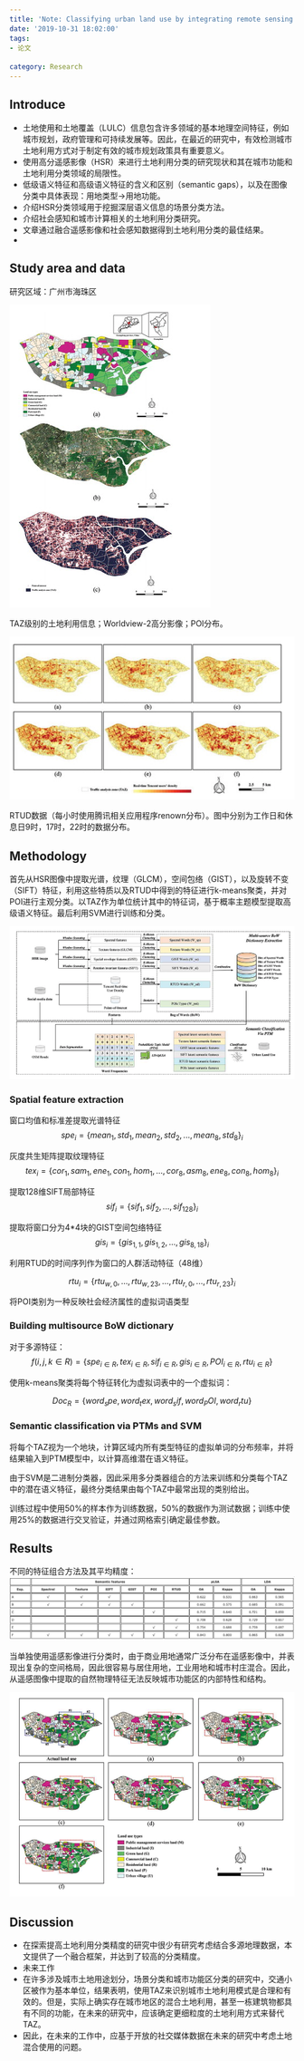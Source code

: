 ```yaml
---
title: 'Note: Classifying urban land use by integrating remote sensing and social media data'
date: '2019-10-31 18:02:00'
tags: 
- 论文

category: Research
---
```


## Introduce
- 土地使用和土地覆盖（LULC）信息包含许多领域的基本地理空间特征，例如城市规划，政府管理和可持续发展等。因此，在最近的研究中，有效检测城市土地利用方式对于制定有效的城市规划政策具有重要意义。
- 使用高分遥感影像（HSR）来进行土地利用分类的研究现状和其在城市功能和土地利用分类领域的局限性。
- 低级语义特征和高级语义特征的含义和区别（semantic gaps），以及在图像分类中具体表现：用地类型->用地功能。
- 介绍HSR分类领域用于挖掘深层语义信息的场景分类方法。
- 介绍社会感知和城市计算相关的土地利用分类研究。
- 文章通过融合遥感影像和社会感知数据得到土地利用分类的最佳结果。
- 
## Study area and data
研究区域：广州市海珠区

![](../public\阅读笔记11\01.png)

TAZ级别的土地利用信息；Worldview-2高分影像；POI分布。

![](../public\阅读笔记11\02.png)
	
RTUD数据（每小时使用腾讯相关应用程序renown分布）。图中分别为工作日和休息日9时，17时，22时的数据分布。
## Methodology
首先从HSR图像中提取光谱，纹理（GLCM），空间包络（GIST），以及旋转不变（SIFT）特征，利用这些特质以及RTUD中得到的特征进行k-means聚类，并对POI进行主观分类。以TAZ作为单位统计其中的特征词，基于概率主题模型提取高级语义特征。最后利用SVM进行训练和分类。

![](../public\阅读笔记11\03.png)

### Spatial feature extraction
窗口均值和标准差提取光谱特征
$$spe_i=\{mean_1,std_1,mean_2, std_2,...,mean_8,std_8\}_i$$

灰度共生矩阵提取纹理特征
$$tex_i=\{cor_1,sam_1,ene_1,con_1,hom_1,...,cor_8,asm_8,ene_8,con_8,hom_8\}_i$$

提取128维SIFT局部特征
$$sif_i=\{sif_1,sif_2,...,sif_{128}\}_i$$

提取将窗口分为4*4块的GIST空间包络特征
$$gis_i=\{gis_{1,1},gis_{1,2},...,gis_{8,18}\}_i$$

利用RTUD的时间序列作为窗口的人群活动特征（48维）

$$rtu_i=\{rtu_{w,0},...,rtu_{w,23},...,rtu_{r,0},...,rtu_{r,23}\}_i$$

将POI类别为一种反映社会经济属性的虚拟词语类型

### Building multisource BoW dictionary
对于多源特征：
$$f(i,j,k\in R)=\{spe_{i\in R},tex_{i\in R},sif_{i\in R},gis_{i\in R},POI_{i\in R},rtu_{i\in R}\}$$

使用k-means聚类将每个特征转化为虚拟词表中的一个虚拟词：

$$Doc_R=\{word_spe,word_tex,word_sif,word_POI,word_rtu\}$$

### Semantic classification via PTMs and SVM
将每个TAZ视为一个地块，计算区域内所有类型特征的虚拟单词的分布频率，并将结果输入到PTM模型中，以计算高维潜在语义特征。

由于SVM是二进制分类器，因此采用多分类器组合的方法来训练和分类每个TAZ中的潜在语义特征，最终分类结果由每个TAZ中最常出现的类别给出。

训练过程中使用50%的样本作为训练数据，50%的数据作为测试数据；训练中使用25%的数据进行交叉验证，并通过网格索引确定最佳参数。

## Results
不同的特征组合方法及其平均精度：
![](../public\阅读笔记11\04.png)

当单独使用遥感影像进行分类时，由于商业用地通常广泛分布在遥感影像中，并表现出复杂的空间格局，因此很容易与居住用地，工业用地和城市村庄混合。因此，从遥感图像中提取的自然物理特征无法反映城市功能区的内部特性和结构。

![](../public\阅读笔记11\05.png)

## Discussion
- 在探索提高土地利用分类精度的研究中很少有研究考虑结合多源地理数据，本文提供了一个融合框架，并达到了较高的分类精度。
- 未来工作
- 在许多涉及城市土地用途划分，场景分类和城市功能区分类的研究中，交通小区被作为基本单位，结果表明，使用TAZ来识别城市土地利用模式是合理和有效的。但是，实际上确实存在城市地区的混合土地利用，甚至一栋建筑物都具有不同的功能，在未来的研究中，应该确定更细粒度的土地利用方式来替代TAZ。
- 因此，在未来的工作中，应基于开放的社交媒体数据在未来的研究中考虑土地混合使用的问题。